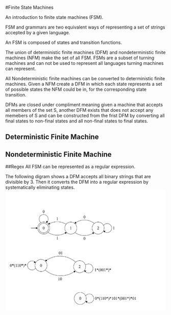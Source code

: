 #Finite State Machines

An introduction to finite state machines (FSM).

FSM and grammars are two equivalent ways of representing a set of strings accepted by a given language.

An FSM is composed of states and transition functions.

The union of deterministic finite machines (DFM) and nondeterministic finite machines (NFM) make the set of all FSM. FSMs are a subset of turning machines and can not be used to represent all languages turning machines can represent.

All Nondeterministic finite machines can be converted to deterministic finite machines. Given a NFM create a DFM in which each state represents a set of possible states the NFM could be in, for the corresponding state transition.

DFMs are closed under compliment meaning given a machine that accepts all members of the set S, another DFM exists that does not accept any memebers of S and can be constructed from the frist DFM by converting all final states to non-final states and all non-final states to final states.

## Deterministic Finite Machine

## Nondeterministic Finite Machine


##Regex
All FSM can be represented as a regular expression.

The following digram shows a DFM accepts all binary strings that are divisible by 3.
Then it converts the DFM into a regular expression by systematically eliminating states.
<img src="assets/dfm-example.png" />
